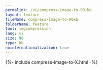 ```yaml
---
permalink: /vi/compress-image-to-90-kb
layout: feature
fileName: compress-image-to-90kb
folderName: feature
tool: imgcompression
lang: vi
size: 90
type: kb
nointernationalization: true
---
```

{%- include compress-image-to-X.html -%}       
